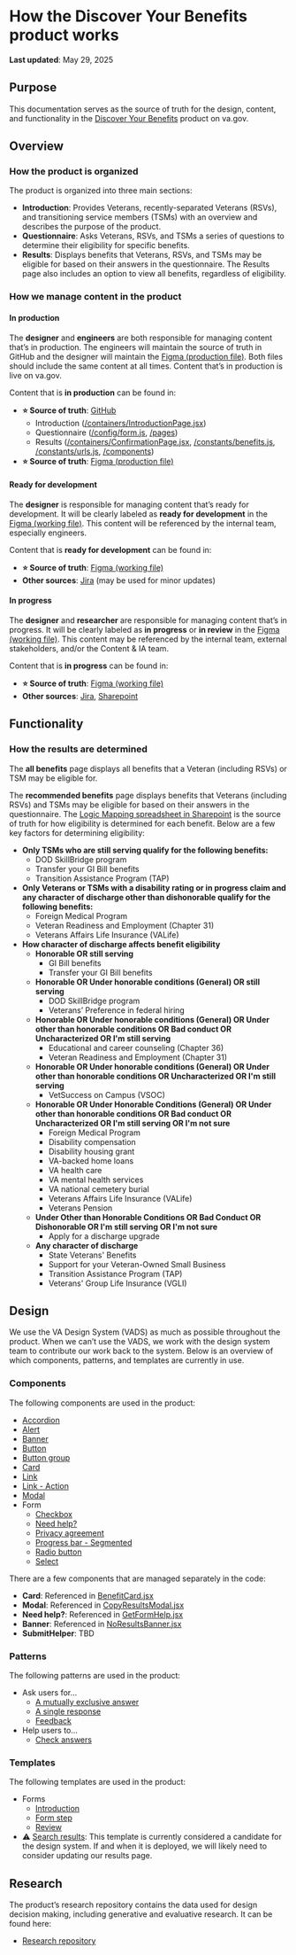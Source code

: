# How the Discover Your Benefits product works

**Last updated**: May 29, 2025

## Purpose
This documentation serves as the source of truth for the design, content, and functionality in the [Discover Your Benefits](https://www.va.gov/discover-your-benefits/introduction) product on va.gov.

## Overview

### How the product is organized

The product is organized into three main sections:
* **Introduction**: Provides Veterans, recently-separated Veterans (RSVs), and transitioning service members (TSMs) with an overview and describes the purpose of the product.
* **Questionnaire**: Asks Veterans, RSVs, and TSMs a series of questions to determine their eligibility for specific benefits.
* **Results**: Displays benefits that Veterans, RSVs, and TSMs may be eligible for based on their answers in the questionnaire. The Results page also includes an option to view all benefits, regardless of eligibility.

### How we manage content in the product

#### In production

The **designer** and **engineers** are both responsible for managing content that’s in production. The engineers will maintain the source of truth in GitHub and the designer will maintain the [Figma (production file)](https://www.figma.com/design/e0L8mXXi5lqywARbnBy5Zx/%F0%9F%9A%80-Production---Version-2.5--Transition-experience-?m=auto&t=ODHjsOOxGnDsLBLf-6). Both files should include the same content at all times. Content that’s in production is live on va.gov.

Content that is **in production** can be found in:
* **⭐️ Source of truth**: [GitHub](https://github.com/department-of-veterans-affairs/vets-website/tree/main/src/applications/discover-your-benefits)
    * Introduction ([/containers/IntroductionPage.jsx](https://github.com/department-of-veterans-affairs/vets-website/blob/main/src/applications/discover-your-benefits/containers/IntroductionPage.jsx))
    * Questionnaire ([/config/form.js](https://github.com/department-of-veterans-affairs/vets-website/blob/main/src/applications/discover-your-benefits/config/form.js), [/pages](https://github.com/department-of-veterans-affairs/vets-website/tree/main/src/applications/discover-your-benefits/pages))
    * Results ([/containers/ConfirmationPage.jsx](https://github.com/department-of-veterans-affairs/vets-website/blob/main/src/applications/discover-your-benefits/containers/ConfirmationPage.jsx), [/constants/benefits.js](https://github.com/department-of-veterans-affairs/vets-website/blob/main/src/applications/discover-your-benefits/constants/benefits.js), [/constants/urls.js](https://github.com/department-of-veterans-affairs/vets-website/blob/main/src/applications/discover-your-benefits/constants/urls.js), [/components](https://github.com/department-of-veterans-affairs/vets-website/tree/main/src/applications/discover-your-benefits/components))
* **⭐️ Source of truth**: [Figma (production file)](https://www.figma.com/design/e0L8mXXi5lqywARbnBy5Zx/%F0%9F%9A%80-Production---Version-2.5--Transition-experience-?m=auto&t=ODHjsOOxGnDsLBLf-6)

#### Ready for development

The **designer** is responsible for managing content that’s ready for development. It will be clearly labeled as **ready for development** in the [Figma (working file)](https://www.figma.com/design/fRuATIubZQNSeQmnvxzqKY/%F0%9F%92%A1-Working-file--Transition-experience-?m=auto&t=ODHjsOOxGnDsLBLf-6). This content will be referenced by the internal team, especially engineers.

Content that is **ready for development** can be found in:
* **⭐️ Source of truth**: [Figma (working file)](https://www.figma.com/design/fRuATIubZQNSeQmnvxzqKY/%F0%9F%92%A1-Working-file--Transition-experience-?m=auto&t=ODHjsOOxGnDsLBLf-6)
* **Other sources**: [Jira](https://jira.devops.va.gov/secure/RapidBoard.jspa?rapidView=10991&projectKey=PTEMSVT&view=planning&issueLimit=100#) (may be used for minor updates)


#### In progress

The **designer** and **researcher** are responsible for managing content that’s in progress. It will be clearly labeled as **in progress** or **in review** in the [Figma (working file)](https://www.figma.com/design/fRuATIubZQNSeQmnvxzqKY/%F0%9F%92%A1-Working-file--Transition-experience-?m=auto&t=ODHjsOOxGnDsLBLf-6). This content may be referenced by the internal team, external stakeholders, and/or the Content & IA team.

Content that is **in progress** can be found in:
* **⭐️ Source of truth**: [Figma (working file)](https://www.figma.com/design/fRuATIubZQNSeQmnvxzqKY/%F0%9F%92%A1-Working-file--Transition-experience-?m=auto&t=ODHjsOOxGnDsLBLf-6)
* **Other sources**: [Jira](https://jira.devops.va.gov/secure/RapidBoard.jspa?rapidView=10991&projectKey=PTEMSVT&view=planning&issueLimit=100#), [Sharepoint](https://dvagov.sharepoint.com/sites/VESPortfolioOpsManagement/Shared%20Documents/Forms/AllItems.aspx?FolderCTID=0x0120005D19BD4FFB74134285F70EC84B94C756&id=%2Fsites%2FVESPortfolioOpsManagement%2FShared%20Documents%2FProduct%20Lines%2FSeamless%20Experience%20Product%20Line%2FTransition%2FDesign%2C%20Content%2C%20and%20Logic&viewid=f0fefbdc%2D305b%2D4c46%2Dae6a%2D4872045e22d8)

## Functionality

### How the results are determined

The **all benefits** page displays all benefits that a Veteran (including RSVs) or TSM may be eligible for.

The **recommended benefits** page displays benefits that Veterans (including RSVs) and TSMs may be eligible for based on their answers in the questionnaire. The [Logic Mapping spreadsheet in Sharepoint](https://dvagov.sharepoint.com/:x:/r/sites/VESPortfolioOpsManagement/_layouts/15/Doc.aspx?sourcedoc=%7BC0881268-34D7-4863-936A-DABCD4B7B15D%7D&file=MASTER%20Logic%20Mapping%20Spreadsheet%20-%2001NOV2024.xlsx&action=default&mobileredirect=true) is the source of truth for how eligibility is determined for each benefit. Below are a few key factors for determining eligibility:

* **Only TSMs who are still serving qualify for the following benefits:**
    * DOD SkillBridge program
    * Transfer your GI Bill benefits
    * Transition Assistance Program (TAP)
* **Only Veterans or TSMs with a disability rating or in progress claim and any character of discharge other than dishonorable qualify for the following benefits:**
    * Foreign Medical Program
    * Veteran Readiness and Employment (Chapter 31)
    * Veterans Affairs Life Insurance (VALife)
* **How character of discharge affects benefit eligibility**
    * **Honorable OR still serving**
        * GI Bill benefits
        * Transfer your GI Bill benefits
    * **Honorable OR Under honorable conditions (General) OR still serving**
        * DOD SkillBridge program
        * Veterans’ Preference in federal hiring
    * **Honorable OR Under honorable conditions (General) OR Under other than honorable conditions OR Bad conduct OR Uncharacterized OR I'm still serving**
        * Educational and career counseling (Chapter 36)
        * Veteran Readiness and Employment (Chapter 31)
    * **Honorable OR Under honorable conditions (General) OR Under other than honorable conditions OR Uncharacterized OR I'm still serving**
        * VetSuccess on Campus (VSOC)
    * **Honorable OR Under Honorable Conditions (General) OR Under other than honorable conditions OR Bad conduct OR Uncharacterized OR I'm still serving OR I'm not sure**
        * Foreign Medical Program
        * Disability compensation
        * Disability housing grant
        * VA-backed home loans
        * VA health care
        * VA mental health services
        * VA national cemetery burial
        * Veterans Affairs Life Insurance (VALife)
        * Veterans Pension
    * **Under Other than Honorable Conditions OR Bad Conduct OR Dishonorable OR I'm still serving OR I'm not sure**
        * Apply for a discharge upgrade
    * **Any character of discharge**
        * State Veterans' Benefits
        * Support for your Veteran-Owned Small Business
        * Transition Assistance Program (TAP)
        * Veterans' Group Life Insurance (VGLI)

## Design

We use the VA Design System (VADS) as much as possible throughout the product. When we can’t use the VADS, we work with the design system team to contribute our work back to the system. Below is an overview of which components, patterns, and templates are currently in use.

### Components

The following components are used in the product:
* [Accordion](https://design.va.gov/components/accordion)
* [Alert](https://design.va.gov/components/alert/)
* [Banner](https://design.va.gov/components/banner/)
* [Button](https://design.va.gov/components/button/)
* [Button group](https://design.va.gov/components/button/button-group)
* [Card](https://design.va.gov/components/card)
* [Link](https://design.va.gov/components/link/)
* [Link - Action](https://design.va.gov/components/link/action)
* [Modal](https://design.va.gov/components/modal/)
* Form
    * [Checkbox](https://design.va.gov/components/form/checkbox)
    * [Need help?](https://design.va.gov/components/form/need-help)
    * [Privacy agreement](https://design.va.gov/components/form/privacy-agreement)
    * [Progress bar - Segmented](https://design.va.gov/components/form/progress-bar-segmented)
    * [Radio button](https://design.va.gov/components/form/radio-button)
    * [Select](https://design.va.gov/components/form/select)

There are a few components that are managed separately in the code:
* **Card**: Referenced in [BenefitCard.jsx](https://github.com/department-of-veterans-affairs/vets-website/blob/main/src/applications/discover-your-benefits/components/BenefitCard.jsx)
* **Modal**: Referenced in [CopyResultsModal.jsx](https://github.com/department-of-veterans-affairs/vets-website/blob/main/src/applications/discover-your-benefits/components/CopyResultsModal.jsx)
* **Need help?**: Referenced in [GetFormHelp.jsx](https://github.com/department-of-veterans-affairs/vets-website/blob/main/src/applications/discover-your-benefits/components/GetFormHelp.jsx)
* **Banner**: Referenced in [NoResultsBanner.jsx](https://github.com/department-of-veterans-affairs/vets-website/blob/main/src/applications/discover-your-benefits/components/NoResultsBanner.jsx)
* **SubmitHelper**: TBD

### Patterns

The following patterns are used in the product:
* Ask users for…
    * [A mutually exclusive answer](https://design.va.gov/patterns/ask-users-for/a-mutually-exclusive-answer)
    * [A single response](https://design.va.gov/patterns/ask-users-for/a-single-response)
    * [Feedback](https://design.va.gov/patterns/ask-users-for/feedback)
* Help users to…
    * [Check answers](https://design.va.gov/patterns/help-users-to/check-answers)

### Templates

The following templates are used in the product:
* Forms
    * [Introduction](https://design.va.gov/templates/forms/introduction)
    * [Form step](https://design.va.gov/templates/forms/form-step)
    * [Review](https://design.va.gov/templates/forms/review)
* ⚠️ [Search results](https://design.va.gov/templates/search-results): This template is currently considered a candidate for the design system. If and when it is deployed, we will likely need to consider updating our results page.

## Research

The product’s research repository contains the data used for design decision making, including generative and evaluative research. It can be found here:
* [Research repository](https://github.com/department-of-veterans-affairs/va.gov-team/tree/master/products/vet-transition-support/research)

